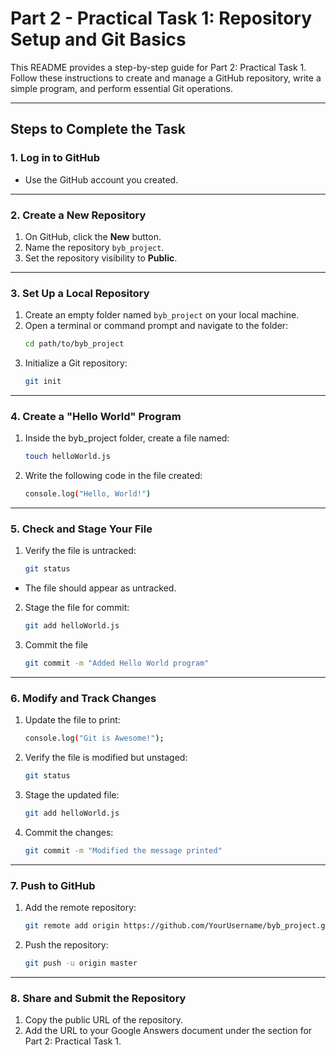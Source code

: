 # Part 2 - Practical Task 1: Repository Setup and Git Basics

This README provides a step-by-step guide for Part 2: Practical Task 1. Follow these instructions to create and manage a GitHub repository, write a simple program, and perform essential Git operations.

---

## Steps to Complete the Task

### 1. Log in to GitHub
- Use the GitHub account you created.


---

### 2. Create a New Repository
1. On GitHub, click the **New** button.
2. Name the repository `byb_project`.
3. Set the repository visibility to **Public**.

---

### 3. Set Up a Local Repository
1. Create an empty folder named `byb_project` on your local machine.
2. Open a terminal or command prompt and navigate to the folder:
   ```bash
   cd path/to/byb_project
3. Initialize a Git repository:
   ```bash
   git init

---

### 4. Create a "Hello World" Program
1. Inside the byb_project folder, create a file named:
   ```bash
   touch helloWorld.js
2. Write the following code in the file created:
   ```bash
   console.log("Hello, World!")

---

### 5. Check and Stage Your File
1. Verify the file is untracked:
   ```bash
   git status
- The file should appear as untracked.
  
2. Stage the file for commit:
   ```bash
   git add helloWorld.js
3. Commit the file
   ```bash
   git commit -m "Added Hello World program"

---

### 6. Modify and Track Changes
1. Update the file to print:
   ```bash
   console.log("Git is Awesome!");
2. Verify the file is modified but unstaged:
   ```bash
   git status
3. Stage the updated file:
   ```bash
   git add helloWorld.js
4. Commit the changes:
   ```bash
   git commit -m "Modified the message printed"

---

### 7. Push to GitHub
1. Add the remote repository:
   ```bash
   git remote add origin https://github.com/YourUsername/byb_project.git
2. Push the repository:
   ```bash
   git push -u origin master

---

### 8. Share and Submit the Repository
1. Copy the public URL of the repository.
2. Add the URL to your Google Answers document under the section for Part 2: Practical Task 1.


